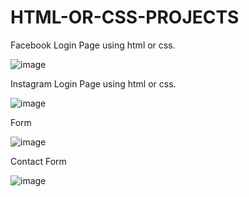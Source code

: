 # HTML-OR-CSS-PROJECTS

Facebook Login Page using html or css.

![image](https://user-images.githubusercontent.com/98269753/190964988-5b641a60-fb1f-4bb2-965c-826a40f81626.png)


Instagram Login Page using html or css.

![image](https://user-images.githubusercontent.com/98269753/190965173-7c2cbd11-8271-4cda-84ac-33a8a0cc4d05.png)


Form 

![image](https://user-images.githubusercontent.com/98269753/190965276-067bc41b-aab3-4aa2-92a6-65cefcf07db3.png)


Contact Form 

![image](https://user-images.githubusercontent.com/98269753/190965391-b18a41e0-c8a6-4518-95dc-e4d69b10f32b.png)
